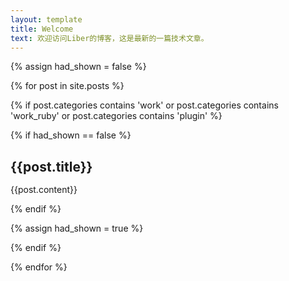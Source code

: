 ```yaml
---
layout: template
title: Welcome
text: 欢迎访问Liber的博客，这是最新的一篇技术文章。
---
```

{% assign had_shown = false %}

{% for post in site.posts %}

{% if post.categories contains 'work' or post.categories contains 'work_ruby' or post.categories contains 'plugin' %}

{% if had_shown == false %}

<h2 style="margin-bottom: 15px;"> {{post.title}} </h2>

{{post.content}}

{% endif %}

{% assign had_shown = true %}

{% endif %}

{% endfor %}
